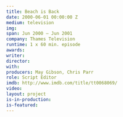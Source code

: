 ```yaml
---
title: Beach is Back
date: 2000-06-01 00:00:00 Z
medium: television
img: 
span: Jun 2000 – Jun 2001
company: Thames Television
runtime: 1 x 60 min. episode
awards: 
writer: 
director: 
with: 
producers: May Gibson, Chris Parr
role: Script Editor
imdb: http://www.imdb.com/title/tt0068069/
video: 
layout: project
is-in-production: 
is-featured: 
---
```


